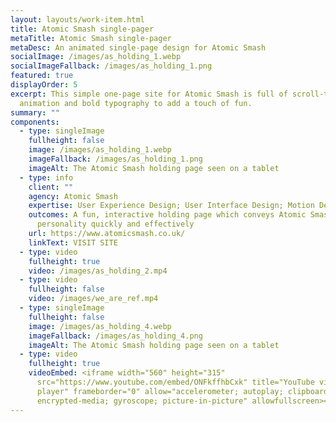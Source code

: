 ```yaml
---
layout: layouts/work-item.html
title: Atomic Smash single-pager
metaTitle: Atomic Smash single-pager
metaDesc: An animated single-page design for Atomic Smash
socialImage: /images/as_holding_1.webp
socialImageFallback: /images/as_holding_1.png
featured: true
displayOrder: 5
excerpt: This simple one-page site for Atomic Smash is full of scroll-triggered
  animation and bold typography to add a touch of fun.
summary: ""
components:
  - type: singleImage
    fullheight: false
    image: /images/as_holding_1.webp
    imageFallback: /images/as_holding_1.png
    imageAlt: The Atomic Smash holding page seen on a tablet
  - type: info
    client: ""
    agency: Atomic Smash
    expertise: User Experience Design; User Interface Design; Motion Design
    outcomes: A fun, interactive holding page which conveys Atomic Smash's
      personality quickly and effectively
    url: https://www.atomicsmash.co.uk/
    linkText: VISIT SITE
  - type: video
    fullheight: true
    video: /images/as_holding_2.mp4
  - type: video
    fullheight: false
    video: /images/we_are_ref.mp4
  - type: singleImage
    fullheight: false
    image: /images/as_holding_4.webp
    imageFallback: /images/as_holding_4.png
    imageAlt: The Atomic Smash holding page seen on a tablet
  - type: video
    fullheight: true
    videoEmbed: <iframe width="560" height="315"
      src="https://www.youtube.com/embed/ONFkffhbCxk" title="YouTube video
      player" frameborder="0" allow="accelerometer; autoplay; clipboard-write;
      encrypted-media; gyroscope; picture-in-picture" allowfullscreen></iframe>
---
```

